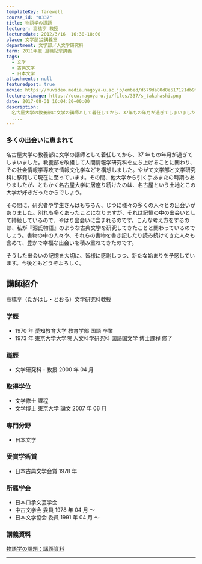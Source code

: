 ```yaml
---
templateKey: farewell
course_id: "0337"
title: 物語学の課題
lecturer: 高橋亨 教授
lecturedate: 2012/3/16  16:30-18:00
place: 文学部12講義室
department: 文学部／人文学研究科
term: 2011年度 退職記念講義
tags:
  - 文学
  - 古典文学
  - 日本文学
attachments: null
featuredpost: true
movie: https://nuvideo.media.nagoya-u.ac.jp/embed/d579da80d8e517121db9fdb9e6a9e150ab0cbe9c
lecturersimage: https://ocw.nagoya-u.jp/files/337/s_takahashi.png
date: 2017-08-31 16:04:20+00:00
description:
  名古屋大学の教養部に文学の講師として着任してから、37年もの年月が過ぎてしまいました。教養部を改組して人間情報学研究科を立ち上げることに関わり、その社会情報学専攻で情報文化学などを構想しました。やがて文学部と文学研究科に移籍して現在に至っています。その間、他大学から引く手あまたの時期もありましたが、ともかく名古屋大学に居座り続けたのは、名古屋という土地とこの大学が好きだったからでしょう。そ
  ....
---
```


### 多くの出会いに恵まれて

名古屋大学の教養部に文学の講師として着任してから、37 年もの年月が過ぎてしまいました。教養部を改組して人間情報学研究科を立ち上げることに関わり、その社会情報学専攻で情報文化学などを構想しました。やがて文学部と文学研究科に移籍して現在に至っています。その間、他大学から引く手あまたの時期もありましたが、ともかく名古屋大学に居座り続けたのは、名古屋という土地とこの大学が好きだったからでしょう。

その間に、研究者や学生さんはもちろん、じつに様々の多くの人々との出会いがありました。別れも多くあったことになりますが、それは記憶の中の出会いとして持続しているので、やはり出会いに含まれるのです。こんな考え方をするのは、私が『源氏物語』のような古典文学を研究してきたことと関わっているのでしょう。書物の中の人々や、それらの書物を書き記したり読み続けてきた人々も含めて、豊かで幸福な出会いを積み重ねてきたのです。

そうした出会いの記憶を大切に、皆様に感謝しつつ、新たな始まりを予感しています。今後ともどうぞよろしく。

## 講師紹介

高橋亨（たかはし・とおる）文学研究科教授

### 学歴

- 1970 年 愛知教育大学 教育学部 国語 卒業
- 1973 年 東京大学大学院 人文科学研究科 国語国文学 博士課程 修了

### 職歴

- 文学研究科・教授 2000 年 04 月

### 取得学位

- 文学修士 課程
- 文学博士 東京大学 論文 2007 年 06 月

### 専門分野

- 日本文学

### 受賞学術賞

- 日本古典文学会賞 1978 年

### 所属学会

- 日本口承文芸学会
- 中古文学会 委員 1978 年 04 月 〜
- 日本文学協会 委員 1991 年 04 月 〜

### 講義資料

[物語学の課題：講義資料](https://ocw.nagoya-u.jp/files/337/takahashi_lastlecture.pdf)

---
